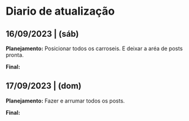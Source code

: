 # Diario de atualização

## 16/09/2023 | (sáb)

**Planejamento:** Posicionar todos os carroseis. E deixar a aréa de posts pronta.

**Final:**

## 17/09/2023 | (dom)

**Planejamento:** Fazer e arrumar todos os posts.

**Final:**